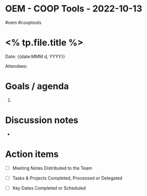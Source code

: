 # OEM - COOP Tools - 2022-10-13
#oem #cooptools 
# <% tp.file.title %>

Date: {{date:MMM d, YYYY}}

Attendees:


# Goals / agenda 
1. 

# Discussion notes
- 

# Action items
- [ ] Meeting Notes Distributed to the Team
- [ ] Tasks & Projects Completed, Processed or Delegated
- [ ] Key Dates Completed or Scheduled


